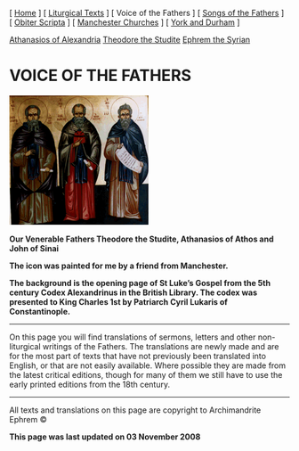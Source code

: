 \[ [Home](index.md) \] \[ [Liturgical Texts](liturgic.md) \] \[ Voice of the Fathers \] \[ [Songs of the Fathers](songsof.md) \] \[ [Obiter Scripta](obiter_scripta.md) \] \[ [Manchester Churches](manchester_churches.md) \] \[ [York and Durham](york_and_durham.md) \]

[Athanasios of Alexandria](athanasios_of_alexandria.md)
[Theodore the Studite](theodore.md)
[Ephrem the Syrian](ephrem.md)

VOICE OF THE FATHERS
====================

<img src="taj01.gif" width="250" height="232" />

**Our Venerable Fathers
Theodore the Studite, Athanasios of Athos and John of Sinai**

****The icon was painted for me by a friend from Manchester.****

****The background is the opening page of St Luke’s Gospel from the 5th century Codex Alexandrinus in the British Library. The codex was presented to King Charles 1st by Patriarch Cyril Lukaris of Constantinople.****

------------------------------------------------------------------------

On this page you will find translations of sermons, letters and other non-liturgical writings of the Fathers. The translations are newly made and are for the most part of texts that have not previously been translated into English, or that are not easily available. Where possible they are made from the latest critical editions, though for many of them we still have to use the early printed editions from the 18th century. 

------------------------------------------------------------------------

All texts and translations on this page are copyright to
Archimandrite Ephrem ©

**This page was last updated on 03 November 2008**
